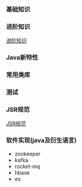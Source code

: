 ### 基础知识

### 进阶知识
[进阶知识](进阶知识.md)

### Java新特性

### 常用类库

### 测试

### JSR规范
[JSR规范](JSR规范.md)

### 软件实现(java及衍生语言)
* zookeeper
* kafka
* rocket-mq
* hbase
* es
